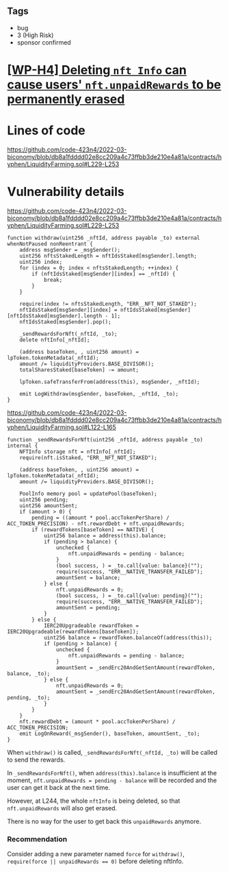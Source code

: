 ## Tags

- bug
- 3 (High Risk)
- sponsor confirmed

# [[WP-H4] Deleting `nft Info` can cause users' `nft.unpaidRewards` to be permanently erased](https://github.com/code-423n4/2022-03-biconomy-findings/issues/135) 

# Lines of code

https://github.com/code-423n4/2022-03-biconomy/blob/db8a1fdddd02e8cc209a4c73ffbb3de210e4a81a/contracts/hyphen/LiquidityFarming.sol#L229-L253


# Vulnerability details

https://github.com/code-423n4/2022-03-biconomy/blob/db8a1fdddd02e8cc209a4c73ffbb3de210e4a81a/contracts/hyphen/LiquidityFarming.sol#L229-L253

```solidity
function withdraw(uint256 _nftId, address payable _to) external whenNotPaused nonReentrant {
    address msgSender = _msgSender();
    uint256 nftsStakedLength = nftIdsStaked[msgSender].length;
    uint256 index;
    for (index = 0; index < nftsStakedLength; ++index) {
        if (nftIdsStaked[msgSender][index] == _nftId) {
            break;
        }
    }

    require(index != nftsStakedLength, "ERR__NFT_NOT_STAKED");
    nftIdsStaked[msgSender][index] = nftIdsStaked[msgSender][nftIdsStaked[msgSender].length - 1];
    nftIdsStaked[msgSender].pop();

    _sendRewardsForNft(_nftId, _to);
    delete nftInfo[_nftId];

    (address baseToken, , uint256 amount) = lpToken.tokenMetadata(_nftId);
    amount /= liquidityProviders.BASE_DIVISOR();
    totalSharesStaked[baseToken] -= amount;

    lpToken.safeTransferFrom(address(this), msgSender, _nftId);

    emit LogWithdraw(msgSender, baseToken, _nftId, _to);
}
```


https://github.com/code-423n4/2022-03-biconomy/blob/db8a1fdddd02e8cc209a4c73ffbb3de210e4a81a/contracts/hyphen/LiquidityFarming.sol#L122-L165

```solidity
function _sendRewardsForNft(uint256 _nftId, address payable _to) internal {
    NFTInfo storage nft = nftInfo[_nftId];
    require(nft.isStaked, "ERR__NFT_NOT_STAKED");

    (address baseToken, , uint256 amount) = lpToken.tokenMetadata(_nftId);
    amount /= liquidityProviders.BASE_DIVISOR();

    PoolInfo memory pool = updatePool(baseToken);
    uint256 pending;
    uint256 amountSent;
    if (amount > 0) {
        pending = ((amount * pool.accTokenPerShare) / ACC_TOKEN_PRECISION) - nft.rewardDebt + nft.unpaidRewards;
        if (rewardTokens[baseToken] == NATIVE) {
            uint256 balance = address(this).balance;
            if (pending > balance) {
                unchecked {
                    nft.unpaidRewards = pending - balance;
                }
                (bool success, ) = _to.call{value: balance}("");
                require(success, "ERR__NATIVE_TRANSFER_FAILED");
                amountSent = balance;
            } else {
                nft.unpaidRewards = 0;
                (bool success, ) = _to.call{value: pending}("");
                require(success, "ERR__NATIVE_TRANSFER_FAILED");
                amountSent = pending;
            }
        } else {
            IERC20Upgradeable rewardToken = IERC20Upgradeable(rewardTokens[baseToken]);
            uint256 balance = rewardToken.balanceOf(address(this));
            if (pending > balance) {
                unchecked {
                    nft.unpaidRewards = pending - balance;
                }
                amountSent = _sendErc20AndGetSentAmount(rewardToken, balance, _to);
            } else {
                nft.unpaidRewards = 0;
                amountSent = _sendErc20AndGetSentAmount(rewardToken, pending, _to);
            }
        }
    }
    nft.rewardDebt = (amount * pool.accTokenPerShare) / ACC_TOKEN_PRECISION;
    emit LogOnReward(_msgSender(), baseToken, amountSent, _to);
}
```

When `withdraw()` is called, `_sendRewardsForNft(_nftId, _to)` will be called to send the rewards.

In `_sendRewardsForNft()`, when `address(this).balance` is insufficient at the moment, `nft.unpaidRewards = pending - balance` will be recorded and the user can get it back at the next time.

However, at L244, the whole `nftInfo` is being deleted, so that `nft.unpaidRewards` will also get erased.

There is no way for the user to get back this `unpaidRewards` anymore.

### Recommendation

Consider adding a new parameter named `force` for `withdraw()`, `require(force || unpaidRewards == 0)` before deleting nftInfo.

